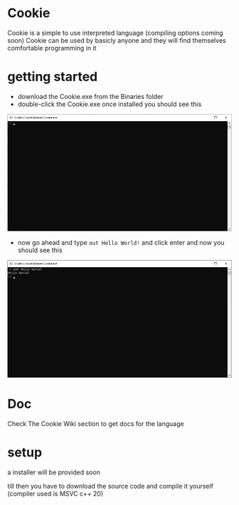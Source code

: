 # Cookie

Cookie is a simple to use interpreted language (compiling options coming soon)
Cookie can be used by basicly anyone and they will find themselves comfortable programming in it



# getting started

* download the Cookie.exe from the Binaries folder
* double-click the Cookie.exe once installed you should see this

![Screenshot-1](https://github.com/Hydroroger/Cookie/blob/main/screenShots/Screenshot-1.png)

* now go ahead and type `out Hello World!` and click enter and now you should see this

![Screenshot-2](https://github.com/Hydroroger/Cookie/blob/main/screenShots/Screenshot-2.png)


# Doc

Check The Cookie Wiki section to get docs for the language

# setup

a installer will be provided soon

till then you have to download the source code and compile it yourself (compiler used is MSVC c++ 20)
